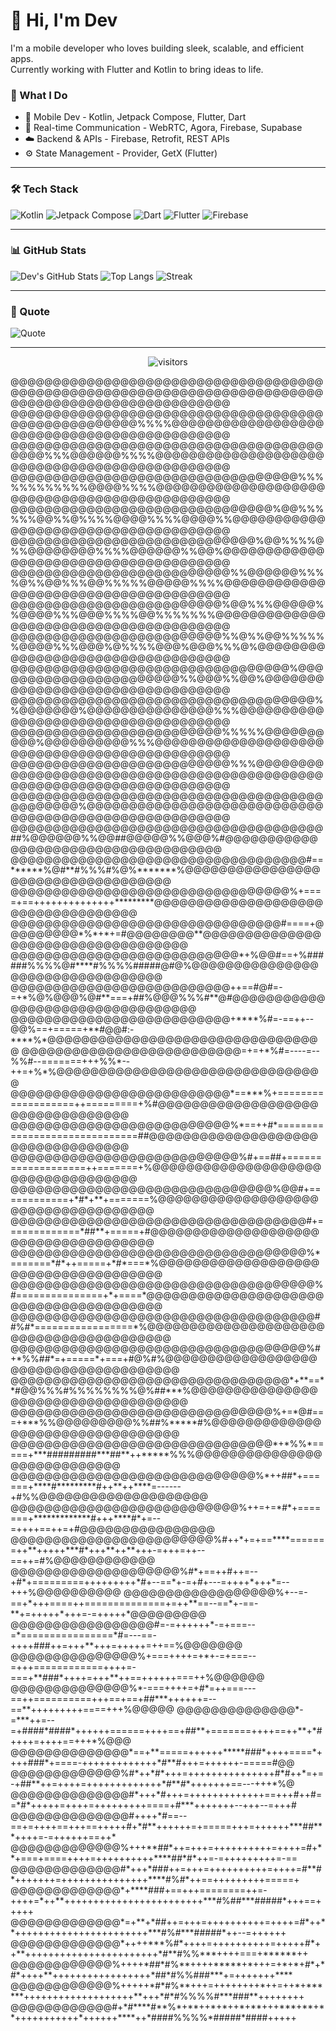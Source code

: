 # 👋 Hi, I'm Dev

I'm a mobile developer who loves building sleek, scalable, and efficient apps.  
Currently working with Flutter and Kotlin to bring ideas to life.

### 🧠 What I Do
- 📱 Mobile Dev -  Kotlin, Jetpack Compose, Flutter, Dart  
- 🔁 Real-time Communication -  WebRTC, Agora, Firebase, Supabase  
- ☁️ Backend & APIs -  Firebase, Retrofit, REST APIs  
- ⚙️ State Management -  Provider, GetX (Flutter)

---

### 🛠 Tech Stack
![Kotlin](https://img.shields.io/badge/Kotlin-7F52FF?style=flat&logo=kotlin&logoColor=white)
![Jetpack Compose](https://img.shields.io/badge/Jetpack_Compose-4285F4?style=flat&logo=android&logoColor=white)
![Dart](https://img.shields.io/badge/Dart-0175C2?style=flat&logo=dart&logoColor=white)
![Flutter](https://img.shields.io/badge/Flutter-02569B?style=flat&logo=flutter&logoColor=white)
![Firebase](https://img.shields.io/badge/Firebase-FFCA28?style=flat&logo=firebase&logoColor=black)

---

### 📊 GitHub Stats
![Dev's GitHub Stats](https://github-readme-stats.vercel.app/api?username=dev778g-me&theme=tokyonight&hide_border=true&show_icons=true)
![Top Langs](https://github-readme-stats.vercel.app/api/top-langs/?username=dev778g-me&layout=compact&theme=tokyonight&hide_border=true)
![Streak](https://streak-stats.demolab.com?user=dev778g-me&theme=tokyonight&hide_border=true)

---

### 💬 Quote
![Quote](https://quotes-github-readme.vercel.app/api?type=horizontal&theme=dark)

---

<!-- Profile visit counter -->
<p align="center">
  <img src="https://visitcount.itsvg.in/api?id=dev778g-me&icon=2&color=0" alt="visitors"/>
</p>
@@@@@@@@@@@@@@@@@@@@@@@@@@@@@@@@@@@@@@@@@@@@@@@@@@@@@@@@@@@@@@@@@@@@@@@@@@@@@@@@@@@@@@@@@@@@@@@@@@@@
@@@@@@@@@@@@@@@@@@@@@@@@@@@@@@@@@@@@@@@@@@@@@@@@@@@@%%%%@@@@@@@@@@@@@@@@@@@@@@@@@@@@@@@@@@@@@@@@@@@@
@@@@@@@@@@@@@@@@@@@@@@@@@@@@@@@@@@@@@@@@@%%%@@@@@@%%%%@@@@@@@@@@@@@@@@@@@@@@@@@@@@@@@@@@@@@@@@@@@@@@
@@@@@@@@@@@@@@@@@@@@@@@@@@@@@@@@@@%%%%%%%%%%%%@@@@%%%%@@@@@@@@@@@@@@@@@@@@@@@@@@@@@@@@@@@@@@@@@@@@@@
@@@@@@@@@@@@@@@@@@@@@@@@@@@@@@@%@@%%%%%%@@%%@%%%%@@@@%%%%@@@@%%@@@@@@@@@@@@@@@@@@@@@@@@@@@@@@@@@@@@@
@@@@@@@@@@@@@@@@@@@@@@@@@@@@@%@@%%%%@%%@@@@@@@@%%%%@@@@@@%%@@%@@@@@@@@@@@@@@@@@@@@@@@@@@@@@@@@@@@@@@
@@@@@@@@@@@@@@@@@@@@@@@@@@%%@@@@@@%%%%@%%@@%%%@@%%%%%@@@@@%%%%@@@@@@@@@@@@@@@@@@@@@@@@@@@@@@@@@@@@@@
@@@@@@@@@@@@@@@@@@@@@@@@@%@@%%%@@@@@%%@@@@%%%@@@%%%%@@%%%%%%%@@@@@@@@@@@@@@@@@@@@@@@@@@@@@@@@@@@@@@@
@@@@@@@@@@@@@@@@@@@@@@@@@%%@%%@@%%%%%%@@@@%%%@@@%@%%%%@@@%@@@%%%@%@@@@@@@@@@@@@@@@@@@@@@@@@@@@@@@@@@
@@@@@@@@@@@@@@@@@@@@@@@@@@@@@@@@@%@@@@@@@@@@@@@@@@@@@@@@@%%@@@%%@@%@@@@@@@@@@@@@@@@@@@@@@@@@@@@@@@@@
@@@@@@@@@@@@@@@@@@@@@@@@@@@@@@@@@@@@%%@@@@@@@%@@@@@@@@@@@@@@@%%%@@@@@@@@@@@@@@@@@@@@@@@@@@@@@@@@@@@@
@@@@@@@@@@@@@@@@@@@@@@@@@%%%%%@@@@@@@@@@%@@@@@@@@@@%%%@@@@@@@@@@@@@@@@@@@@@@@@@@@@@@@@@@@@@@@@@@@@@@
@@@@@@@@@@@@@@@@@@@@@@@@@@%%%@@@@@@@@@@@@@@@@@@@@@@@@@@@@@@@@@@@@@@@@@@@@@@@@@@@@@@@@@@@@@@@@@@@@@@@
@@@@@@@@@@@@@@@@@@@@@@@@@@@@@@@@@@@@@@@@@@@@@%@@@@@@@@@@@@@@@@@@@@@@@@@@@@@@@@@@@@@@@@@@@@@@@@@@@@@@
@@@@@@@@@@@@@@@@@@@@@@@@@@@@@@@@@@@@@##%@@@@@@%%@@##@@@@@%%@@@%#@@@@@@@@@@@@@@@@@@@@@@@@@@@@@@@@@@@@
@@@@@@@@@@@@@@@@@@@@@@@@@@@@@@@@@@@#==******%@#**#%%%#%@%*******%@@@@@@@@@@@@@@@@@@@@@@@@@@@@@@@@@@@
@@@@@@@@@@@@@@@@@@@@@@@@@@@@@@@@@%+====+==++++++++++++++*********@@@@@@@@@@@@@@@@@@@@@@@@@@@@@@@@@@@
@@@@@@@@@@@@@@@@@@@@@@@@@@@@@@@@#====+@@@@@@@@@*%*+*+=#@@@@@@@@**@@@@@@@@@@@@@@@@@@@@@@@@@@@@@@@@@@@
@@@@@@@@@@@@@@@@@@@@@@@@@@@*+%@@#==+%######%%%%@#****#%%%%#####@#@%@@@@@@@@@@@@@@@@@@@@@@@@@@@@@@@@@
@@@@@@@@@@@@@@@@@@@@@@@@@@++==#@#=-=+*%@%@@@%@#**===+##%@@@%%%#**@#@@@@@@@@@@@@@@@@@@@@@@@@@@@@@@@@@
@@@@@@@@@@@@@@@@@@@@@@@@@@+****%#=-==++--@@%==+=====+**#@@#:-****%*@@@@@@@@@@@@@@@@@@@@@@@@@@@@@@@@@
@@@@@@@@@@@@@@@@@@@@@@@@@@=+=+*%#=----=--%%#--=======+++%%*--++=+%*%@@@@@@@@@@@@@@@@@@@@@@@@@@@@@@@@
@@@@@@@@@@@@@@@@@@@@@@@@@@*==***%+===================++=========+%#@@@@@@@@@@@@@@@@@@@@@@@@@@@@@@@@@
@@@@@@@@@@@@@@@@@@@@@@@@@@%*==++#*==============================##@@@@@@@@@@@@@@@@@@@@@@@@@@@@@@@@@@
@@@@@@@@@@@@@@@@@@@@@@@@@@@%#+==##+===================++=======+%@@@@@@@@@@@@@@@@@@@@@@@@@@@@@@@@@@@
@@@@@@@@@@@@@@@@@@@@@@@@@@@@@@@%@@#+============+*#*+**+=======%@@@@@@@@@@@@@@@@@@@@@@@@@@@@@@@@@@@@
@@@@@@@@@@@@@@@@@@@@@@@@@@@@@@@@@@@#+=============*##**+=====+#@@@@@@@@@@@@@@@@@@@@@@@@@@@@@@@@@@@@@
@@@@@@@@@@@@@@@@@@@@@@@@@@@@@@@@@@@%*=======*#*++=====+*#*===*%@@@@@@@@@@@@@@@@@@@@@@@@@@@@@@@@@@@@@
@@@@@@@@@@@@@@@@@@@@@@@@@@@@@@@@@@@@%#===============+*+====*@@@@@@@@@@@@@@@@@@@@@@@@@@@@@@@@@@@@@@@
@@@@@@@@@@@@@@@@@@@@@@@@@@@@@@@@@@@@##%#*=================*%@@@@@@@@@@@@@@@@@@@@@@@@@@@@@@@@@@@@@@@@
@@@@@@@@@@@@@@@@@@@@@@@@@@@@@@@@@@@%#+*%%##*=+=====*+===+#@%#%@@@@@@@@@@@@@@@@@@@@@@@@@@@@@@@@@@@@@@
@@@@@@@@@@@@@@@@@@@@@@@@@@@@@@@@@*+**==**#@@%%%#%%%%%%%%@%##***%@@@@@@@@@@@@@@@@@@@@@@@@@@@@@@@@@@@@
@@@@@@@@@@@@@@@@@@@@@@@@@@@@@@@%+=*@#===+***%%@@@@@@@@@%%##%*****#%@@@@@@@@@@@@@@@@@@@@@@@@@@@@@@@@@
@@@@@@@@@@@@@@@@@@@@@@@@@@@@@@@*+*%%*=====+***#########***##**++*****%%%@@@@@@@@@@@@@@@@@@@@@@@@@@@@
@@@@@@@@@@@@@@@@@@@@@@@@@@@@@%*++##*+======+****#*********#++**++****=------+#%%@@@@@@@@@@@@@@@@@@@@
@@@@@@@@@@@@@@@@@@@@@@@@@@@%++=+=*#*+=======+*************#+++****#*+=--=++++==++=+#@@@@@@@@@@@@@@@@
@@@@@@@@@@@@@@@@@@@@@@@@%#++*+=+==****=======++**+++++***#*+++**++**+++-=+++=++--==++=#%@@@@@@@@@@@@
@@@@@@@@@@@@@@@@@@@@%#*+==++#++=--+#*+=========+++++++++*#+--==*+-=+#+---=++++*+++*=--+++%@@@@@@@@@@
@@@@@@@@@@@@@@@@@@%+--=-==+*+++====++==============+=++**==--==*+-==-**+=+++++*+++=-=+++++*@@@@@@@@@
@@@@@@@@@@@@@@@@@#=-=++++++*-=+===--=*================*#=---==-++++###++=+++**+++=+++++=++==%@@@@@@@
@@@@@@@@@@@@@@@%+===++++=+*+-=+===--=+++============++++=-===+**###*++++=+++**++==++++++===++%@@@@@@
@@@@@@@@@@@@@@%*-===++++=+#*=++===---==++==========+++==+==+##***++++++=--==**+++++++++====+++%@@@@@
@@@@@@@@@@@@@@*-=***++=--=+####*####*++++++======++++==+##**+=======++++==++**+*#++++=++++==+++*%@@@
@@@@@@@@@@@@@@*==+**=====++++++*****###*++++====*++++###*+====-+++++++++++++*#**#+++=++++++-=====#@@
@@@@@@@@@@@@@%#*++*#*+++=+++++++++++++++#*#++*=+=-+##**++=++++=+++++++++++++*#**#*+++++++==---+++*%@
@@@@@@@@@@@@@@#*+++*#+++=+++++++++++++==+++#++#==*#*+++++=++++=+++++++++====+#***+++++++--+++--=+++#
@@@@@@@@@@@@@@#++++*#==--==+=++++==+++==+++++#+*#**++++++=+=====+++=++++++***##***++++=-=++++++==++*
@@@@@@@@@@@@@%+++**##*++=+++=++++++++++=++++=#+**+===+====++++=++++++++++****##*#*++=-=+++++++++=-==
@@@@@@@@@@@@@#*+++*###++=+++=++++++++++=++++=#**#*+++++++=+++++++++++++++****#%#*++==+++++++++=====+
@@@@@@@@@@@@@*+****###+==+++========++=-++++=*++**++++++++++++++++++++++++***#%##***#####*+++==+++++
@@@@@@@@@@@@@*=+**+*##++=+++=++++++++++=++++=#*++**+++++++++++++++++++++++***#%#***#####*++--=++++++
@@@@@@@@@@@@@*++++***%#*++++=++++++++++=+++++#*++**+++++++++++++++++++++++*#**#%%***++++===+******++
@@@@@@@@@@@@%++++*##*#%**++++*****+*+++=+*+*+#*+*#*++++**+++++++++++++++++*##*#%%###***+=+++++++****
@@@@@@@@@@@@%+++++*#*#%**+++=++++++++*++=++*+******+++++++++++++++++++**+++*#*#%%%%#***###**++++++++
@@@@@@@@@@@@#+*#****#**%*+**++*+*++*+**+++***+**+**+++++++++++*++++++****++*####%%%%*#####*####+++++
